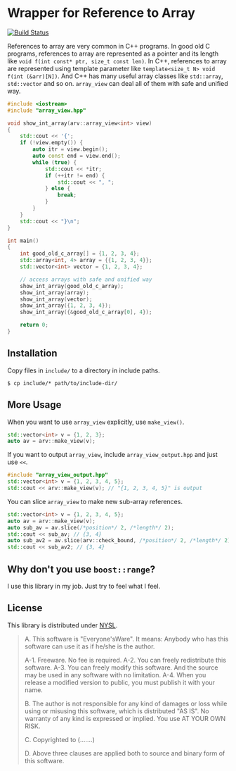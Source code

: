 Wrapper for Reference to Array
==========================
[![Build Status](https://travis-ci.org/rhysd/array_view.png?branch=master)](https://travis-ci.org/rhysd/array_view)

References to array are very common in C++ programs.  In good old C programs, references to array are represented as a pointer and its length like `void f(int const* ptr, size_t const len)`.  In C++, references to array are represented using template parameter like `template<size_t N> void f(int (&arr)[N])`.  And C++ has many useful array classes like `std::array`, `std::vector` and so on.  `array_view` can deal all of them with safe and unified way.

```cpp
#include <iostream>
#include "array_view.hpp"

void show_int_array(arv::array_view<int> view)
{
    std::cout << '{';
    if (!view.empty()) {
        auto itr = view.begin();
        auto const end = view.end();
        while (true) {
            std::cout << *itr;
            if (++itr != end) {
                std::cout << ", ";
            } else {
                break;
            }
        }
    }
    std::cout << "}\n";
}

int main()
{
    int good_old_c_array[] = {1, 2, 3, 4};
    std::array<int, 4> array = {{1, 2, 3, 4}};
    std::vector<int> vector = {1, 2, 3, 4};

    // access arrays with safe and unified way
    show_int_array(good_old_c_array);
    show_int_array(array);
    show_int_array(vector);
    show_int_array({1, 2, 3, 4});
    show_int_array({&good_old_c_array[0], 4});

    return 0;
}
```

## Installation

Copy files in `include/` to a directory in include paths.

```
$ cp include/* path/to/include-dir/
```

## More Usage

When you want to use `array_view` explicitly, use `make_view()`.

```cpp
std::vector<int> v = {1, 2, 3};
auto av = arv::make_view(v);
```

If you want to output `array_view`, include `array_view_output.hpp` and just use `<<`.

```cpp
#include "array_view_output.hpp"
std::vector<int> v = {1, 2, 3, 4, 5};
std::cout << arv::make_view(v); // "{1, 2, 3, 4, 5}" is output
```

You can slice `array_view` to make new sub-array references.

```cpp
std::vector<int> v = {1, 2, 3, 4, 5};
auto av = arv::make_view(v);
auto sub_av = av.slice(/*position*/ 2, /*length*/ 2);
std::cout << sub_av; // {3, 4}
auto sub_av2 = av.slice(arv::check_bound, /*position*/ 2, /*length*/ 2); // check boundary and may throw an exception
std::cout << sub_av2; // {3, 4}
```

## Why don't you use `boost::range`?

I use this library in my job.  Just try to feel what I feel.

## License

This library is distributed under [NYSL](http://www.kmonos.net/nysl/index.en.html).

>  A. This software is "Everyone'sWare". It means:
>  Anybody who has this software can use it as if he/she is
>  the author.
>
>  A-1. Freeware. No fee is required.
>  A-2. You can freely redistribute this software.
>  A-3. You can freely modify this software. And the source
>      may be used in any software with no limitation.
>  A-4. When you release a modified version to public, you
>      must publish it with your name.
>
>  B. The author is not responsible for any kind of damages or loss
>  while using or misusing this software, which is distributed
>  "AS IS". No warranty of any kind is expressed or implied.
>  You use AT YOUR OWN RISK.
>
>  C. Copyrighted to (.......)
>
>  D. Above three clauses are applied both to source and binary
>  form of this software.
